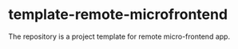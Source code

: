 # template-remote-microfrontend
The repository is a project template for remote micro-frontend app.
